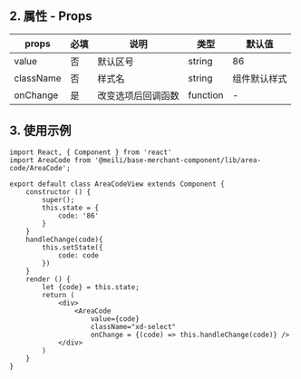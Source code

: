 ## 2. 属性 - Props

| props        |   必填       | 说明           | 类型         |   默认值       |
| ------------ | ------------ | ------------- | ------------ | ------------  |
| value        | 否           |   默认区号        | string       | 86         |
| className    | 否           |样式名          | string       | 组件默认样式    |
| onChange     | 是           |改变选项后回调函数   | function     | -    |

## 3. 使用示例

	import React, { Component } from 'react'
	import AreaCode from '@meili/base-merchant-component/lib/area-code/AreaCode';

	export default class AreaCodeView extends Component {
	    constructor () {
	        super();
	        this.state = {
				code: '86'
	        }
	    }
	    handleChange(code){
	        this.setState({
				code: code
	        })
	    }
	    render () {
	    	let {code} = this.state;
	        return (
	            <div>
                    <AreaCode
						value={code}
						className="xd-select"
						onChange = {(code) => this.handleChange(code)} />
	            </div>
	        )
	    }
	}
	







